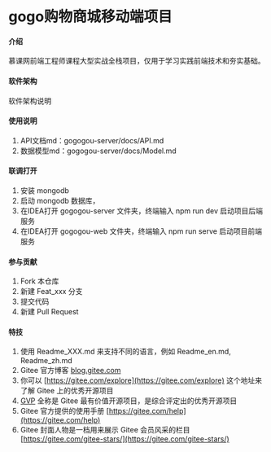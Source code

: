 # gogo购物商城移动端项目

#### 介绍
慕课网前端工程师课程大型实战全栈项目，仅用于学习实践前端技术和夯实基础。


#### 软件架构
软件架构说明


#### 使用说明

1.  API文档md：gogogou-server/docs/API.md
2.  数据模型md：gogogou-server/docs/Model.md


#### 联调打开

1.  安装 mongodb
2.  启动 mongodb 数据库，
3.  在IDEA打开 gogogou-server 文件夹，终端输入 npm run dev 启动项目后端服务
4.  在IDEA打开 gogogou-web 文件夹，终端输入 npm run serve 启动项目前端服务


#### 参与贡献

1.  Fork 本仓库
2.  新建 Feat_xxx 分支
3.  提交代码
4.  新建 Pull Request


#### 特技

1.  使用 Readme\_XXX.md 来支持不同的语言，例如 Readme\_en.md, Readme\_zh.md
2.  Gitee 官方博客 [blog.gitee.com](https://blog.gitee.com)
3.  你可以 [https://gitee.com/explore](https://gitee.com/explore) 这个地址来了解 Gitee 上的优秀开源项目
4.  [GVP](https://gitee.com/gvp) 全称是 Gitee 最有价值开源项目，是综合评定出的优秀开源项目
5.  Gitee 官方提供的使用手册 [https://gitee.com/help](https://gitee.com/help)
6.  Gitee 封面人物是一档用来展示 Gitee 会员风采的栏目 [https://gitee.com/gitee-stars/](https://gitee.com/gitee-stars/)

